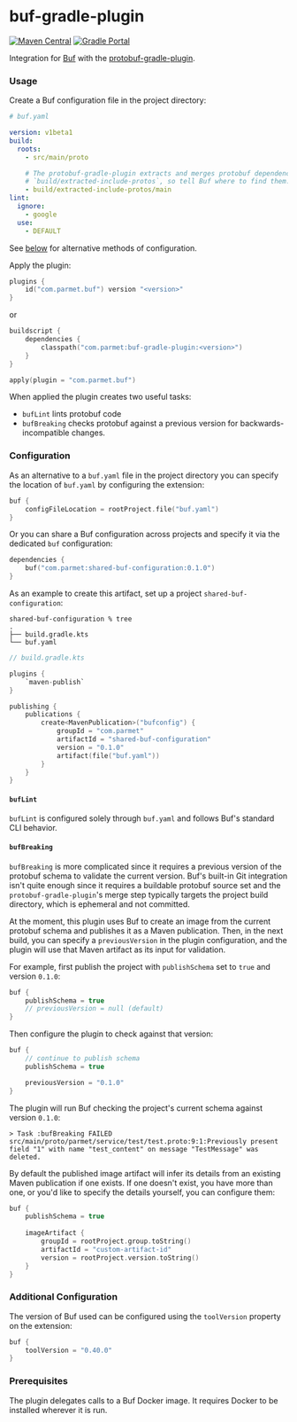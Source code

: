 # buf-gradle-plugin

[![Maven Central](https://img.shields.io/maven-central/v/com.parmet/buf-gradle-plugin)](https://search.maven.org/artifact/com.parmet/buf-gradle-plugin)
[![Gradle Portal](https://img.shields.io/maven-metadata/v/https/plugins.gradle.org/m2/com/parmet/buf-gradle-plugin/maven-metadata.xml.svg?label=gradle-portal&color=yellowgreen)](https://plugins.gradle.org/plugin/com.parmet.buf)

Integration for [Buf](https://github.com/bufbuild/buf) with the
[protobuf-gradle-plugin](https://github.com/google/protobuf-gradle-plugin).

### Usage

Create a Buf configuration file in the project directory:

``` yaml
# buf.yaml

version: v1beta1
build:
  roots:
    - src/main/proto

    # The protobuf-gradle-plugin extracts and merges protobuf dependencies to
    # `build/extracted-include-protos`, so tell Buf where to find them.
    - build/extracted-include-protos/main
lint:
  ignore:
    - google
  use:
    - DEFAULT
```

See [below](#configuration) for alternative methods of configuration.

Apply the plugin:

``` kotlin
plugins {
    id("com.parmet.buf") version "<version>"
}
```

or

``` kotlin
buildscript {
    dependencies {
        classpath("com.parmet:buf-gradle-plugin:<version>")
    }
}

apply(plugin = "com.parmet.buf")
```

When applied the plugin creates two useful tasks:
- `bufLint` lints protobuf code
- `bufBreaking` checks protobuf against a previous version for
backwards-incompatible changes.

### Configuration

As an alternative to a `buf.yaml` file in the project directory you can specify
the location of `buf.yaml` by configuring the extension: 

``` kotlin
buf {
    configFileLocation = rootProject.file("buf.yaml")
}
```

Or you can share a Buf configuration across projects and specify it via the
dedicated `buf` configuration:

``` kotlin
dependencies {
    buf("com.parmet:shared-buf-configuration:0.1.0")
}
```

As an example to create this artifact, set up a project `shared-buf-configuration`:

```
shared-buf-configuration % tree
.
├── build.gradle.kts
└── buf.yaml
``` 

``` kotlin
// build.gradle.kts

plugins {
    `maven-publish`
}

publishing {
    publications {
        create<MavenPublication>("bufconfig") {
            groupId = "com.parmet"
            artifactId = "shared-buf-configuration"
            version = "0.1.0"
            artifact(file("buf.yaml"))
        }
    }
}
```

#### `bufLint`

`bufLint` is configured solely through `buf.yaml` and follows Buf's
standard CLI behavior.

#### `bufBreaking`

`bufBreaking` is more complicated since it requires a previous version of
the protobuf schema to validate the current version. Buf's built-in Git
integration isn't quite enough since it requires a buildable protobuf source set
and the `protobuf-gradle-plugin`'s merge step typically targets the project
build directory, which is ephemeral and not committed.

At the moment, this plugin uses Buf to create an image from the current protobuf
schema and publishes it as a Maven publication. Then, in the next build, you can
specify a `previousVersion` in the plugin configuration, and the plugin will use
that Maven artifact as its input for validation.

For example, first publish the project with `publishSchema` set to `true` and
version `0.1.0`:

``` kotlin
buf {
    publishSchema = true
    // previousVersion = null (default)
}
```

Then configure the plugin to check against that version:

``` kotlin
buf {
    // continue to publish schema
    publishSchema = true

    previousVersion = "0.1.0"
}
```

The plugin will run Buf checking the project's current schema against
version `0.1.0`:

```
> Task :bufBreaking FAILED
src/main/proto/parmet/service/test/test.proto:9:1:Previously present field "1" with name "test_content" on message "TestMessage" was deleted.
```

By default the published image artifact will infer its details from an existing
Maven publication if one exists. If one doesn't exist, you have more than one,
or you'd like to specify the details yourself, you can configure them:

``` kotlin
buf {
    publishSchema = true
    
    imageArtifact {
        groupId = rootProject.group.toString()
        artifactId = "custom-artifact-id"
        version = rootProject.version.toString()
    }
}
```

### Additional Configuration

The version of Buf used can be configured using the `toolVersion` property on
the extension:

``` kotlin
buf {
    toolVersion = "0.40.0"
}
```

### Prerequisites

The plugin delegates calls to a Buf Docker image. It requires
Docker to be installed wherever it is run.
